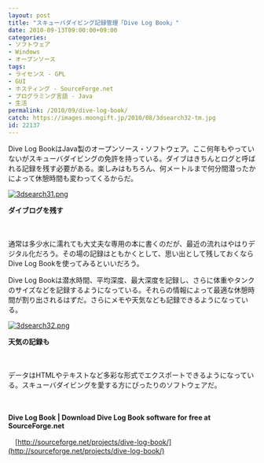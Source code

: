 ```yaml
---
layout: post
title: "スキューバダイビング記録管理「Dive Log Book」"
date: 2010-09-13T09:00:00+09:00
categories:
- ソフトウェア
- Windows
- オープンソース
tags: 
- ライセンス - GPL
- GUI
- ホスティング - SourceForge.net
- プログラミング言語 - Java
- 生活
permalink: /2010/09/dive-log-book/
catch: https://images.moongift.jp/2010/08/3dsearch32-tm.jpg
id: 22137
---
```

Dive Log BookはJava製のオープンソース・ソフトウェア。ここ何年もやっていないがスキューバダイビングの免許を持っている。ダイブはきちんとログと呼ばれる記録を残す必要がある。楽しみはもちろん、何メートルまで何分間潜ったかによって休憩時間も変わってくるからだ。

  

[![3dsearch31.png](https://images.moongift.jp/2010/08/3dsearch31-tm.jpg)](https://images.moongift.jp/2010/08/3dsearch31.png)  
  
**ダイブログを残す**

  

　

  

通常は多少水に濡れても大丈夫な専用の本に書くのだが、最近の流れはやはりデジタル化だろう。その場の記録はともかくとして、思い出として残しておくならDive Log Bookを使ってみるといいだろう。

  
<!--more-->

Dive Log Bookは潜水時間、平均深度、最大深度を記録し、さらに体重やタンクのサイズなどを記録するようになっている。それらの情報によって最適な休憩時間が割り出されるはずだ。さらにメモや天気なども記録できるようになっている。

  

[![3dsearch32.png](https://images.moongift.jp/2010/08/3dsearch32-tm.jpg)](https://images.moongift.jp/2010/08/3dsearch32.png)  
  
**天気の記録も**

  

　

  

データはHTMLやテキストなど多彩な形式でエクスポートできるようになっている。スキューバダイビングを愛する方にぴったりのソフトウェアだ。

  

　

  

**Dive Log Book | Download Dive Log Book software for free at SourceForge.net**  
  
　[http://sourceforge.net/projects/dive-log-book/](http://sourceforge.net/projects/dive-log-book/)

  
